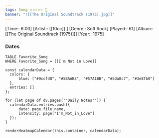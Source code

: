 ```yaml
---
tags: Song ⭐⭐⭐⭐⭐ 💛
banner: "![[The Original Soundtrack (1975).jpg]]"
---
```

[Time:: 6:00]
[Artist:: [[10cc]] ]
[Genre:: Soft Rock]
[Played:: 61]
[Album:: [[The Original Soundtrack (1975)]]]
[Year:: 1975]
### Dates
````dataview
TABLE Favorite_Song
WHERE Favorite_Song = [[I'm Not in Love]]
````

  ```dataviewjs
const calendarData = { 
	colors: { 
		blue: ["#9ccfd8", "#5BAAB8", "#57A1BB", "#5da8c7", "#3e8fb0"] 
	}, 
	entries: [] 
}; 

for (let page of dv.pages('"Daily Notes"')) { 
	calendarData.entries.push({ 
		date: page.file.name, 
		intensity: page["I'm_Not_in_Love"]
	}); 
} 

renderHeatmapCalendar(this.container, calendarData);
```
